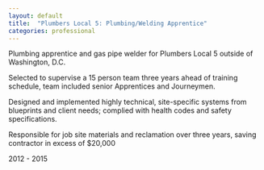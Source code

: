 ```yaml
---
layout: default
title:  "Plumbers Local 5: Plumbing/Welding Apprentice"
categories: professional
---
```


Plumbing apprentice and gas pipe welder for Plumbers Local 5 outside of Washington, D.C.

Selected to supervise a 15 person team three years ahead of training schedule, team included senior Apprentices and Journeymen.

Designed and implemented highly technical, site-specific systems from blueprints and client needs; complied with health codes and safety specifications. 

Responsible for job site materials and reclamation over three years, saving contractor in excess of $20,000 


2012 - 2015
